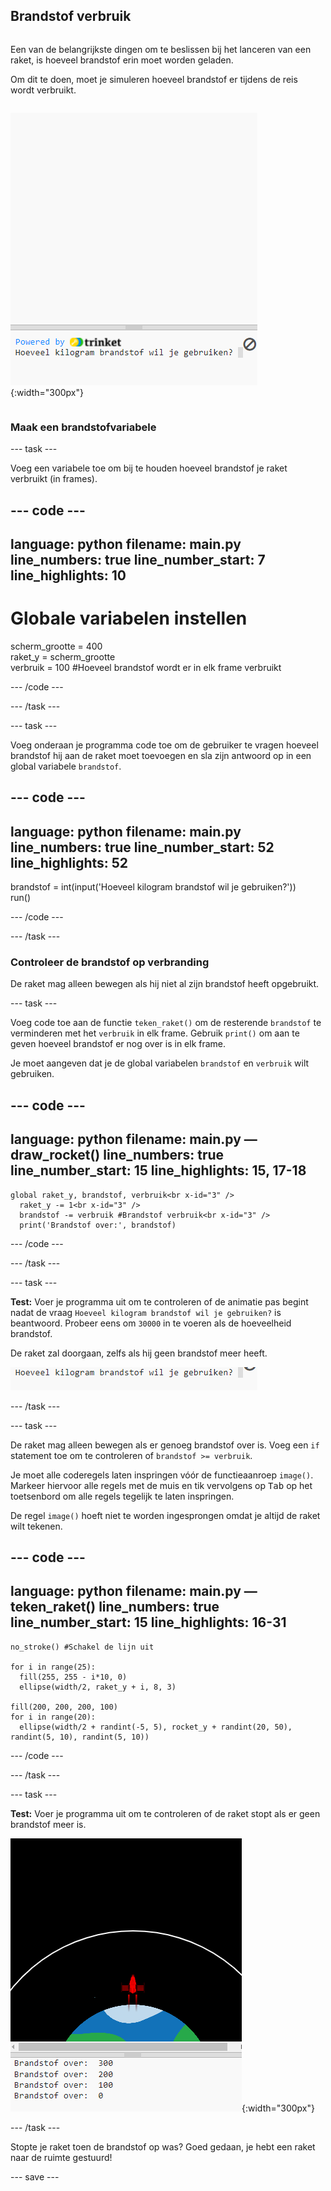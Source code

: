 ## Brandstof verbruik

<div style="display: flex; flex-wrap: wrap">
<div style="flex-basis: 200px; flex-grow: 1; margin-right: 15px;">

Een van de belangrijkste dingen om te beslissen bij het lanceren van een raket, is hoeveel brandstof erin moet worden geladen. 

Om dit te doen, moet je simuleren hoeveel brandstof er tijdens de reis wordt verbruikt.
</div>

![Het programma met een vraag in het uitvoergebied waarin wordt gevraagd hoeveel brandstof er nodig is.](images/burn_question_full.png){:width="300px"}

</div>

### Maak een brandstofvariabele

--- task ---

Voeg een variabele toe om bij te houden hoeveel brandstof je raket verbruikt (in frames).

--- code ---
---
language: python filename: main.py line_numbers: true line_number_start: 7
line_highlights: 10
---

# Globale variabelen instellen
scherm_grootte = 400   
raket_y = scherm_grootte  
verbruik = 100 #Hoeveel brandstof wordt er in elk frame verbruikt

--- /code ---

--- /task ---


--- task ---

Voeg onderaan je programma code toe om de gebruiker te vragen hoeveel brandstof hij aan de raket moet toevoegen en sla zijn antwoord op in een global variabele `brandstof`.

--- code ---
---
language: python filename: main.py line_numbers: true line_number_start: 52
line_highlights: 52
---

brandstof = int(input('Hoeveel kilogram brandstof wil je gebruiken?'))   
run()

--- /code ---

--- /task ---

### Controleer de brandstof op verbranding

De raket mag alleen bewegen als hij niet al zijn brandstof heeft opgebruikt.

--- task ---

Voeg code toe aan de functie `teken_raket()` om de resterende `brandstof` te verminderen met het `verbruik` in elk frame. Gebruik `print()` om aan te geven hoeveel brandstof er nog over is in elk frame.

Je moet aangeven dat je de global variabelen `brandstof` en `verbruik` wilt gebruiken.

--- code ---
---
language: python filename: main.py — draw_rocket() line_numbers: true line_number_start: 15
line_highlights: 15, 17-18
---

    global raket_y, brandstof, verbruik<br x-id="3" />
      raket_y -= 1<br x-id="3" />
      brandstof -= verbruik #Brandstof verbruik<br x-id="3" />
      print('Brandstof over:', brandstof)

--- /code ---

--- /task ---

--- task ---

**Test:** Voer je programma uit om te controleren of de animatie pas begint nadat de vraag `Hoeveel kilogram brandstof wil je gebruiken?` is beantwoord. Probeer eens om `30000` in te voeren als de hoeveelheid brandstof.

De raket zal doorgaan, zelfs als hij geen brandstof meer heeft.

![Het programma met een vraag in het uitvoergebied hoeveel brandstof er nodig is.](images/burn_question.png)

--- /task ---

--- task ---

De raket mag alleen bewegen als er genoeg brandstof over is. Voeg een `if` statement toe om te controleren of `brandstof >= verbruik`.

Je moet alle coderegels laten inspringen vóór de functieaanroep `image()`. Markeer hiervoor alle regels met de muis en tik vervolgens op <kbd>Tab</kbd> op het toetsenbord om alle regels tegelijk te laten inspringen.

De regel `image()` hoeft niet te worden ingesprongen omdat je altijd de raket wilt tekenen.

--- code ---
---
language: python filename: main.py — teken_raket() line_numbers: true line_number_start: 15
line_highlights: 16-31
---

    no_stroke() #Schakel de lijn uit   
    
    for i in range(25):   
      fill(255, 255 - i*10, 0)   
      ellipse(width/2, raket_y + i, 8, 3)    
    
    fill(200, 200, 200, 100)   
    for i in range(20):   
      ellipse(width/2 + randint(-5, 5), rocket_y + randint(20, 50), randint(5, 10), randint(5, 10))

--- /code ---

--- /task ---

--- task ---

**Test:** Voer je programma uit om te controleren of de raket stopt als er geen brandstof meer is.

![Afbeelding van een raket in het midden van het scherm met de vermelding 'Brandstof over: 0'.](images/burn_empty.png){:width="300px"}

--- /task ---

Stopte je raket toen de brandstof op was? Goed gedaan, je hebt een raket naar de ruimte gestuurd!

--- save ---


